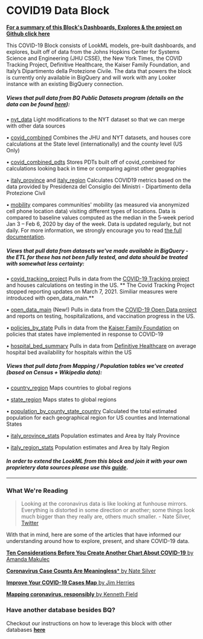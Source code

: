 # COVID19 Data Block

**[For a summary of this Block's Dashboards, Explores & the project on Github click here](https://covid19response.cloud.looker.com/embed/dashboards-next/51)**

  This COVID-19 Block consists of LookML models, pre-built dashboards, and explores, built off of data from the Johns Hopkins Center for Systems Science and Engineering (JHU CSSE), the New York Times, the COVID Tracking Project, Definitive Healthcare, the Kaiser Family Foundation, and Italy’s Dipartimento della Protezione Civile. The data that powers the block is currently only available in BigQuery and will work with any Looker instance with an existing BigQuery connection.


##### *Views that pull data from BQ Public Datasets program (details on the data can be found [here](https://cloud.google.com/blog/products/data-analytics/free-public-datasets-for-covid19)):*


• [nyt_data](/projects/covid/files/covid_block/nyt_data.view.lkml) Light modifications to the NYT dataset so that we can merge with other data sources

• [covid_combined](/projects/covid/files/covid_block/covid_combined.view.lkml) Combines the JHU and NYT datasets, and houses core calculations at the State level (internationally) and the county level (US Only)

• [covid_combined_pdts](/projects/covid/files/covid_block/covid_combined_pdts.view.lkml) Stores PDTs built off of covid_combined for calculations looking back in time or comparing aginst other geographies

• [italy_province](/projects/covid/files/covid_block/italy_province.view.lkml) and [italy_region](/projects/covid/files/covid_block/italy_regions.view.lkml) Calculates COVID19 metrics based on the data provided by Presidenza del Consiglio dei Ministri - Dipartimento della Protezione Civil

• [mobility](/projects/data-block-covid19/files/covid_block/mobility.view.lkml) compares communities' mobility (as measured via anonymized cell phone location data) visiting different types of locations. Data is compared to baseline values computed as the median in the 5‑week period Jan 3 – Feb 6, 2020 by day of the week. Data is updated regularly, but not daily. For more information, we strongly encourage you to read [the full documentation](https://www.google.com/covid19/mobility/).


##### *Views that pull data from datasets we've made available in BigQuery - the ETL for these has not been fully tested, and data should be treated with somewhat less certainty:*

• [covid_tracking_project](/projects/covid/files/covid_block/covid_tracking_project.view.lkml) Pulls in data from the [COVID-19 Tracking project](https://github.com/COVID19Tracking/covid-tracking-data/blob/master/data/states_daily_4pm_et.csv  ) and houses calculations on testing in the US. ** The Covid Tracking Project stopped reporting updates on March 7, 2021. Similiar measures were introduced with open_data_main.**

• [open_data_main](/projects/covid/files/covid_block/open_data_main.view.lkml) (New!) Pulls in data from the [COVID-19 Open Data project](https://github.com/GoogleCloudPlatform/covid-19-open-data) and reports on testing, hospitalizations, and vaccination progress in the US.

• [policies_by_state](/projects/covid/files/covid_block/policies_by_state.view.lkml) Pulls in data from the [Kaiser Family Foundation](https://s3-us-west-1.amazonaws.com/starschema.covid/) on policies that states have implemented in response to COVID-19

• [hospital_bed_summary](/projects/covid/files/covid_block/hospital_bed_summary.view.lkml) Pulls in data from [Definitive Healthcare](https://opendata.arcgis.com/datasets/1044bb19da8d4dbfb6a96eb1b4ebf629_0.csv) on average hospital bed availability for hospitals within the US


##### *Views that pull data from Mapping / Population tables we've created (based on Census + Wikipedia data):*

• [country_region](/projects/covid/files/covid_block/country_region.view.lkml) Maps countries to global regions

• [state_region](/projects/covid/files/covid_block/state_region.view.lkml) Maps states to global regions

• [population_by_county_state_country](/projects/covid/files/covid_block/population_by_county_state_country.view.lkml) Calculated the total estimated population for each geographical region for US counties and International States

• [italy_province_stats](/projects/covid/files/covid_block/italy_province_stats.view.lkml) Population estimates and Area by Italy Province

• [italy_region_stats](/projects/covid/files/covid_block/italy_region_stats.view.lkml) Population estimates and Area by Italy Region


#### *In order to extend the LookML from this block and join it with your own proprietery data sources please use this [guide](https://docs.looker.com/data-modeling/marketplace/customize-blocks).*

---------


### What We're Reading
> Looking at the coronavirus data is like looking at funhouse mirrors. Everything is distorted in some direction or another; some things look much bigger than they really are, others much smaller. - Nate Silver, [Twitter](https://twitter.com/NateSilver538/status/1241064789738217473?s=20)

With that in mind, here are some of the articles that have informed our understanding around how to explore, present, and share COVID-19 data.

[**Ten Considerations Before You Create Another Chart About COVID-19** by Amanda Makulec](https://medium.com/nightingale/ten-considerations-before-you-create-another-chart-about-covid-19-27d3bd691be8)

[**Coronavirus Case Counts Are Meaningless*** by Nate Silver](https://fivethirtyeight.com/features/coronavirus-case-counts-are-meaningless/)

[**Improve Your COVID-19 Cases Map** by Jim Herries](https://storymaps.arcgis.com/stories/1cbce9094e88438fa75148cb35f99caf)

[**Mapping coronavirus, responsibly** by Kenneth Field](https://www.esri.com/arcgis-blog/products/product/mapping/mapping-coronavirus-responsibly/)


### Have another database besides BQ?
Checkout our instructions on how to leverage this block with other databases [**here**](/other_dialects.md)
